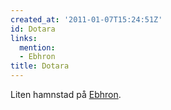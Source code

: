 ```yaml
---
created_at: '2011-01-07T15:24:51Z'
id: Dotara
links:
  mention:
  - Ebhron
title: Dotara
---
```


Liten hamnstad på [Ebhron].

  [Ebhron]: Ebhron